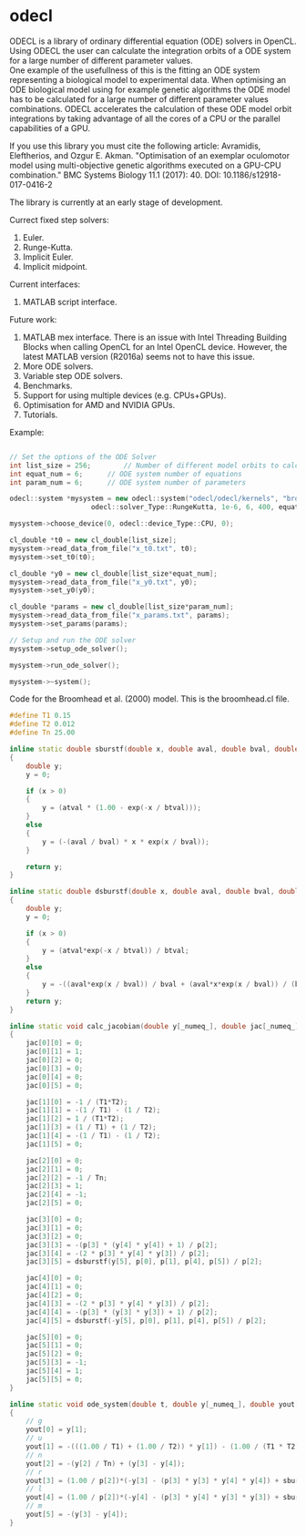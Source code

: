 # odecl

ODECL is a library of ordinary differential equation (ODE) solvers in OpenCL. 
Using ODECL the user can calculate the integration orbits of a ODE system for a large number of different parameter values.  
One example of the usefullness of this is the fitting an ODE system representing a biological model to experimental data. 
When optimising an ODE biological model using for example genetic algorithms the ODE model has to be calculated for a large number of different parameter values combinations.
ODECL accelerates the calculation of these ODE model orbit integrations by taking advantage of all the cores of a CPU or the parallel capabilities of a GPU. 

If you use this library you must cite the following article:
Avramidis, Eleftherios, and Ozgur E. Akman. "Optimisation of an exemplar oculomotor model using multi-objective genetic algorithms executed on a GPU-CPU combination." BMC Systems Biology 11.1 (2017): 40. DOI: 10.1186/s12918-017-0416-2

The library is currently at an early stage of development.

Currect fixed step solvers:

1. Euler.
2. Runge-Kutta.
3. Implicit Euler.
4. Implicit midpoint.

Current interfaces:

1. MATLAB script interface.

Future work:

1. MATLAB mex interface. There is an issue with Intel Threading Building Blocks when calling OpenCL for an Intel OpenCL device. However, the latest MATLAB version (R2016a) seems not to have this issue.
2. More ODE solvers.
3. Variable step ODE solvers.
4. Benchmarks.
5. Support for using multiple devices (e.g. CPUs+GPUs).
6. Optimisation for AMD and NVIDIA GPUs.
7. Tutorials.

Example:

```C++

// Set the options of the ODE Solver
int list_size = 256;		// Number of different model orbits to calculate
int equat_num = 6;		// ODE system number of equations
int param_num = 6;		// ODE system number of parameters

odecl::system *mysystem = new odecl::system("odecl/odecl/kernels", "broomhead.cl", 
                    odecl::solver_Type::RungeKutta, 1e-6, 6, 400, equat_num, param_num, list_size);

mysystem->choose_device(0, odecl::device_Type::CPU, 0);

cl_double *t0 = new cl_double[list_size];
mysystem->read_data_from_file("x_t0.txt", t0);
mysystem->set_t0(t0);

cl_double *y0 = new cl_double[list_size*equat_num];
mysystem->read_data_from_file("x_y0.txt", y0);
mysystem->set_y0(y0);

cl_double *params = new cl_double[list_size*param_num];
mysystem->read_data_from_file("x_params.txt", params);
mysystem->set_params(params);

// Setup and run the ODE solver
mysystem->setup_ode_solver();

mysystem->run_ode_solver();

mysystem->~system();

```

Code for the Broomhead et al. (2000) model. This is the broomhead.cl file.

```C++
#define T1 0.15
#define T2 0.012
#define Tn 25.00

inline static double sburstf(double x, double aval, double bval, double atval, double btval)
{
	double y;
	y = 0;

	if (x > 0)
	{
		y = (atval * (1.00 - exp(-x / btval)));
    }
	else
	{
		y = (-(aval / bval) * x * exp(x / bval));
	}

	return y;
}

inline static double dsburstf(double x, double aval, double bval, double atval, double btval)
{
	double y;
	y = 0;

	if (x > 0)
	{
		y = (atval*exp(-x / btval)) / btval;
	}
	else
	{
		y = -((aval*exp(x / bval)) / bval + (aval*x*exp(x / bval)) / (bval*bval));
	}
	return y;
}

inline static void calc_jacobian(double y[_numeq_], double jac[_numeq_][_numeq_], double p[_numpar_])
{
	jac[0][0] = 0;
	jac[0][1] = 1;
	jac[0][2] = 0;
	jac[0][3] = 0;
	jac[0][4] = 0;
	jac[0][5] = 0;

	jac[1][0] = -1 / (T1*T2);
	jac[1][1] = -(1 / T1) - (1 / T2);
	jac[1][2] = 1 / (T1*T2);
	jac[1][3] = (1 / T1) + (1 / T2);
	jac[1][4] = -(1 / T1) - (1 / T2);
	jac[1][5] = 0;

	jac[2][0] = 0;
	jac[2][1] = 0;
	jac[2][2] = -1 / Tn;
	jac[2][3] = 1;
	jac[2][4] = -1;
	jac[2][5] = 0;

	jac[3][0] = 0;
	jac[3][1] = 0;
	jac[3][2] = 0;
	jac[3][3] = -(p[3] * (y[4] * y[4]) + 1) / p[2];
	jac[3][4] = -(2 * p[3] * y[4] * y[3]) / p[2];
	jac[3][5] = dsburstf(y[5], p[0], p[1], p[4], p[5]) / p[2];

	jac[4][0] = 0;
	jac[4][1] = 0;
	jac[4][2] = 0;
	jac[4][3] = -(2 * p[3] * y[4] * y[3]) / p[2];
	jac[4][4] = -(p[3] * (y[3] * y[3]) + 1) / p[2];
	jac[4][5] = dsburstf(-y[5], p[0], p[1], p[4], p[5]) / p[2];

	jac[5][0] = 0;
	jac[5][1] = 0;
	jac[5][2] = 0;
	jac[5][3] = -1;
	jac[5][4] = 1;
	jac[5][5] = 0;
}

inline static void ode_system(double t, double y[_numeq_], double yout[_numeq_], double p[_numpar_])
{
	// g
	yout[0] = y[1];
	// u
	yout[1] = -(((1.00 / T1) + (1.00 / T2)) * y[1]) - (1.00 / (T1 * T2) * y[0]) + (1.00 / (T1 * T2) * y[2]) + ((1.00 / T1) + (1.00 / T2)) * (y[3] - y[4]);
	// n
	yout[2] = -(y[2] / Tn) + (y[3] - y[4]);
	// r
	yout[3] = (1.00 / p[2])*(-y[3] - (p[3] * y[3] * y[4] * y[4]) + sburstf(y[5], p[0], p[1], p[4], p[5]));
	// l
	yout[4] = (1.00 / p[2])*(-y[4] - (p[3] * y[4] * y[3] * y[3]) + sburstf(-y[5], p[0], p[1], p[4], p[5]));
	// m
	yout[5] = -(y[3] - y[4]);
}
```
